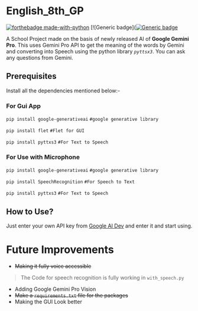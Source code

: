 # English_8th_GP
[![forthebadge made-with-python](http://ForTheBadge.com/images/badges/made-with-python.svg)](https://www.python.org/)
[![Generic badge]([![Generic badge](https://img.shields.io/badge/Maintained-Yes-<COLOR>.svg)](https://shields.io)





A School Project made on the basis of newly released AI of **Google Gemini Pro**. This uses Gemini Pro API to get the meaning of the words by Gemini and converting into Speech using the python library
*`pyttsx3`*. You can ask any questions from Gemini.

  

## Prerequisites

Install all the dependencies mentioned below:-

  

### For Gui App

  `pip install google-generativeai` `#google generative library`
  
 `pip install flet` `#Flet for GUI`

 `pip install pyttxs3` `#For Text to Speech`

 
### For Use with Microphone

  `pip install google-generativeai` `#google generative library`
  
 `pip install SpeechRecognition` `#For Speech to Text`

 `pip install pyttxs3` `#For Text to Speech`

 

  
  

## How to Use?

Just enter your own API key from [Google AI Dev](https://ai.google.dev) and enter it and start using.

  

# Future Improvements

* ~~Making it fully voice accessible~~
> The Code for speech recognition is fully working in `with_speech.py`
* Adding Google Gemini Pro Vision
* ~~Make a `requirements.txt` file for the packages~~
* Making the GUI Look better
